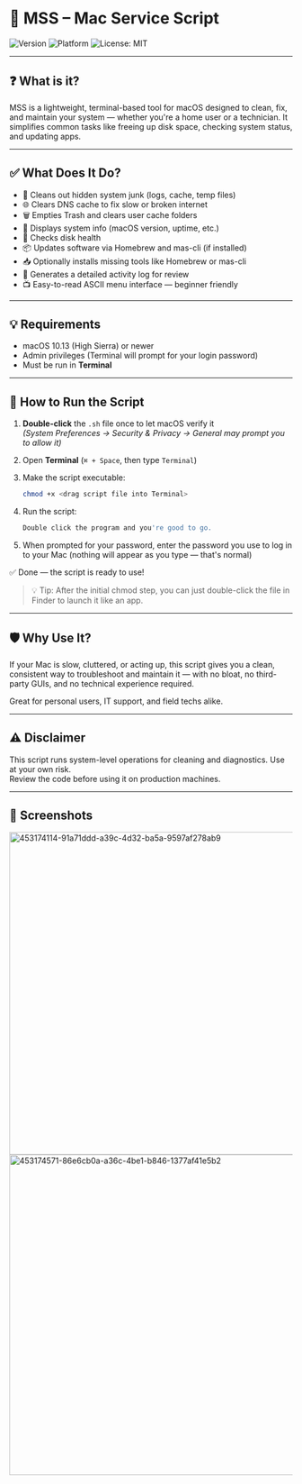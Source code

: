 # 🍎 MSS – Mac Service Script

![Version](https://img.shields.io/badge/version-v1.0.1-green)
![Platform](https://img.shields.io/badge/platform-MacOS-blue)
![License: MIT](https://img.shields.io/badge/license-MIT-blue)

---

## ❓ What is it?

MSS is a lightweight, terminal-based tool for macOS designed to clean, fix, and maintain your system — whether you're a home user or a technician. It simplifies common tasks like freeing up disk space, checking system status, and updating apps.

---

## ✅ What Does It Do?

- 🧹 Cleans out hidden system junk (logs, cache, temp files)
- 🌐 Clears DNS cache to fix slow or broken internet
- 🗑️ Empties Trash and clears user cache folders
- 🧠 Displays system info (macOS version, uptime, etc.)
- 🔧 Checks disk health
- 📦 Updates software via Homebrew and mas-cli (if installed)
- 📥 Optionally installs missing tools like Homebrew or mas-cli
- 📜 Generates a detailed activity log for review
- 📺 Easy-to-read ASCII menu interface — beginner friendly

---

## 💡 Requirements

- macOS 10.13 (High Sierra) or newer  
- Admin privileges (Terminal will prompt for your login password)  
- Must be run in **Terminal**

---

## 🧪 How to Run the Script

1. **Double-click** the `.sh` file once to let macOS verify it  
   *(System Preferences → Security & Privacy → General may prompt you to allow it)*

2. Open **Terminal** (`⌘ + Space`, then type `Terminal`)

3. Make the script executable:
   ```bash
   chmod +x <drag script file into Terminal>
   ```

4. Run the script:
   ```bash
   Double click the program and you're good to go.
   ```

5. When prompted for your password, enter the password you use to log in to your Mac (nothing will appear as you type — that's normal)

✅ Done — the script is ready to use!

> 💡 Tip: After the initial chmod step, you can just double-click the file in Finder to launch it like an app.

---

## 🛡️ Why Use It?

If your Mac is slow, cluttered, or acting up, this script gives you a clean, consistent way to troubleshoot and maintain it — with no bloat, no third-party GUIs, and no technical experience required.

Great for personal users, IT support, and field techs alike.

---

## ⚠️ Disclaimer

This script runs system-level operations for cleaning and diagnostics. Use at your own risk.  
Review the code before using it on production machines.

---

## 📸 Screenshots
<img width="573" alt="453174114-91a71ddd-a39c-4d32-ba5a-9597af278ab9" src="https://github.com/user-attachments/assets/10f6a047-208e-4e38-b89f-7dc72cbbf1ff" />
<img width="569" alt="453174571-86e6cb0a-a36c-4be1-b846-1377af41e5b2" src="https://github.com/user-attachments/assets/d2df99cd-c1bd-4ed3-b72d-cb02a991b8a7" />
